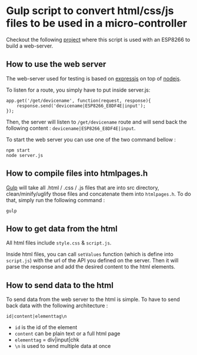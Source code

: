 # Gulp script to convert html/css/js files to be used in a micro-controller

Checkout the following [project](https://github.com/tdehaeze/esp8266-simple-web-server) where this script is used with an ESP8266 to build a web-server.

## How to use the web server
The web-server used for testing is based on [expressjs](http://expressjs.com/) on top of [nodejs](https://nodejs.org/).

To listen for a route, you simply have to put inside server.js:


    app.get('/get/devicename', function(request, response){
        response.send('devicename|ESP8266_E8DF4E|input');
    });


Then, the server will listen to `/get/devicename` route and will send back the following content : `devicename|ESP8266_E8DF4E|input`.

To start the web server you can use one of the two command bellow :


    npm start
    node server.js


## How to compile files into htmlpages.h
[Gulp](http://gulpjs.com/) will take all .html / .css / .js files that are into src directory, clean/minify/uglify those files and concatenate them into `htmlpages.h`. To do that, simply run the following command :


    gulp


## How to get data from the html

All html files include `style.css` & `script.js`.

Inside html files, you can call `setValues` function (which is define into `script.js`) with the url of the API you defined on the server. Then it will parse the response and add the desired content to the html elements.



## How to send data to the html
To send data from the web server to the html is simple. To have to send back data with the following architecture :


    id|content|elementtag\n


 - `id` is the id of the element
 - `content` can be plain text or a full html page
 - `elementtag` = div|input|chk
 - `\n` is used to send multiple data at once
